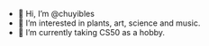 - 👋 Hi, I’m @chuyibles
- 👀 I’m interested in plants, art, science and music.
- 🌱 I’m currently taking CS50 as a hobby.


<!---
chuyibles/chuyibles is a ✨ special ✨ repository because its `README.md` (this file) appears on your GitHub profile.
You can click the Preview link to take a look at your changes.
--->
